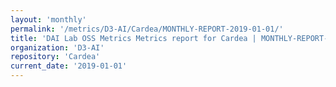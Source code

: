 ```yaml
---
layout: 'monthly'
permalink: '/metrics/D3-AI/Cardea/MONTHLY-REPORT-2019-01-01/'
title: 'DAI Lab OSS Metrics Metrics report for Cardea | MONTHLY-REPORT-2019-01-01'
organization: 'D3-AI'
repository: 'Cardea'
current_date: '2019-01-01'
---
```

